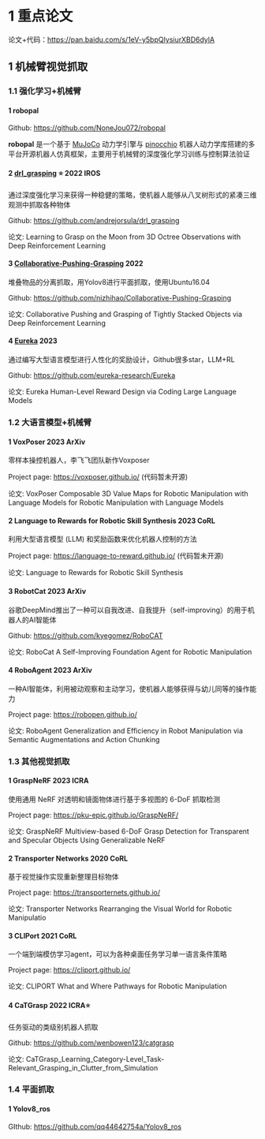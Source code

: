 # 1 重点论文

论文+代码：https://pan.baidu.com/s/1eV-y5bpQIysiurXBD6dylA 


## 1 机械臂视觉抓取

### 1.1  强化学习+机械臂

#### 1 robopal

Github: https://github.com/NoneJou072/robopal

**robopal** 是一个基于 [MuJoCo](http://mujoco.org/) 动力学引擎与 [pinocchio](https://gepettoweb.laas.fr/doc/stack-of-tasks/pinocchio/master/doxygen-html/index.html) 机器人动力学库搭建的多平台开源机器人仿真框架，主要用于机械臂的深度强化学习训练与控制算法验证



#### 2 [drl_grasping](https://github.com/AndrejOrsula/drl_grasping) ⭐ 2022 IROS

通过深度强化学习来获得一种稳健的策略，使机器人能够从八叉树形式的紧凑三维观测中抓取各种物体

Github: https://github.com/andrejorsula/drl_grasping

论文: Learning to Grasp on the Moon from 3D Octree Observations with Deep Reinforcement Learning



#### 3 [Collaborative-Pushing-Grasping](https://github.com/nizhihao/Collaborative-Pushing-Grasping) 2022

堆叠物品的分离抓取，用Yolov8进行平面抓取，使用Ubuntu16.04

Github: https://github.com/nizhihao/Collaborative-Pushing-Grasping

论文: Collaborative Pushing and Grasping of Tightly Stacked Objects via Deep Reinforcement Learning



#### 4 [Eureka](https://github.com/eureka-research/Eureka) 2023 

通过编写大型语言模型进行人性化的奖励设计，Github很多star，LLM+RL

Github: https://github.com/eureka-research/Eureka

论文: Eureka Human-Level Reward Design via Coding Large Language Models



### 1.2 大语言模型+机械臂

#### 1 VoxPoser 2023 ArXiv

零样本操控机器人，李飞飞团队新作Voxposer

Project page: https://voxposer.github.io/   (代码暂未开源)

论文: VoxPoser Composable 3D Value Maps for Robotic Manipulation with Language Models for Robotic Manipulation with Language Models



#### 2 Language to Rewards for Robotic Skill Synthesis 2023 CoRL

利用大型语言模型 (LLM) 和奖励函数来优化机器人控制的方法

Project page: https://language-to-reward.github.io/   (代码暂未开源)

论文: Language to Rewards for Robotic Skill Synthesis



#### 3 RobotCat 2023 ArXiv

谷歌DeepMind推出了一种可以自我改进、自我提升（self-improving）的用于机器人的AI智能体

Github: https://github.com/kyegomez/RoboCAT

论文: RoboCat A Self-Improving Foundation Agent for Robotic Manipulation



#### 4 RoboAgent  2023 ArXiv

一种AI智能体，利用被动观察和主动学习，使机器人能够获得与幼儿同等的操作能力

Project page: https://robopen.github.io/

论文: RoboAgent Generalization and Efficiency in Robot Manipulation via Semantic Augmentations and Action Chunking



### 1.3 其他视觉抓取

#### 1 GraspNeRF  2023 ICRA

使用通用 NeRF 对透明和镜面物体进行基于多视图的 6-DoF 抓取检测

Project page: https://pku-epic.github.io/GraspNeRF/

论文: GraspNeRF Multiview-based 6-DoF Grasp Detection for Transparent and Specular Objects Using Generalizable NeRF



#### 2 Transporter Networks  2020 CoRL

基于视觉操作实现重新整理目标物体

Project page: https://transporternets.github.io/

论文: Transporter Networks Rearranging the Visual World for Robotic Manipulatio



#### 3 CLIPort  2021 CoRL 

一个端到端模仿学习agent，可以为各种桌面任务学习单一语言条件策略

Project page: https://cliport.github.io/

论文: CLIPORT What and Where Pathways for Robotic Manipulation 



#### 4 CaTGrasp  2022  ICRA⭐

任务驱动的类级别机器人抓取

Github: https://github.com/wenbowen123/catgrasp

论文: CaTGrasp_Learning_Category-Level_Task-Relevant_Grasping_in_Clutter_from_Simulation



### 1.4 平面抓取

#### 1 Yolov8_ros

GIthub: https://github.com/qq44642754a/Yolov8_ros











